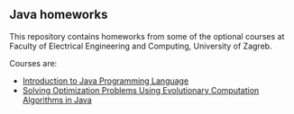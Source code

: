## Java homeworks

This repository contains homeworks from some of the optional courses at Faculty of Electrical Engineering and Computing, University of Zagreb.

Courses are:
* [Introduction to Java Programming Language](http://www.fer.unizg.hr/en/course/itjpl)
* [Solving Optimization Problems Using Evolutionary Computation Algorithms in Java](http://www.fer.unizg.hr/en/course/sopuecaij)
